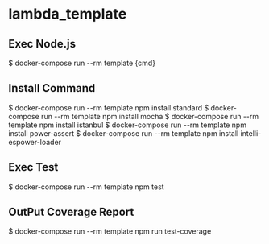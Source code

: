 # lambda_template

## Exec Node.js
$ docker-compose run --rm template {cmd}

## Install Command
$ docker-compose run --rm template npm install standard
$ docker-compose run --rm template npm install mocha
$ docker-compose run --rm template npm install istanbul
$ docker-compose run --rm template npm install power-assert
$ docker-compose run --rm template npm install intelli-espower-loader

## Exec Test
$ docker-compose run --rm template npm test

## OutPut Coverage Report
$ docker-compose run --rm template npm run test-coverage